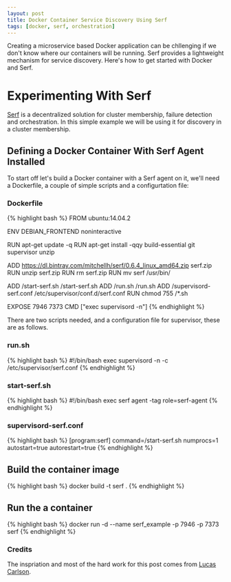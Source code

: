 ```yaml
---
layout: post
title: Docker Container Service Discovery Using Serf
tags: [docker, serf, orchestration]
---
```


Creating a microservice based Docker application can be chllenging if
we don't know where our containers will be running. Serf provides a
lightweight mechanism for service discovery. Here's how to get started
with Docker and Serf.

# Experimenting With Serf

[Serf](https://serfdom.io/) is a decentralized solution for cluster
membership, failure detection and orchestration. In this simple
example we will be using it for discovery in a cluster membership.

## Defining a Docker Container With Serf Agent Installed

To start off let's build a Docker container with a Serf agent on it,
we'll need a Dockerfile, a couple of simple scripts and a
configurtation file:

### Dockerfile

{% highlight bash %}
FROM ubuntu:14.04.2

ENV DEBIAN_FRONTEND noninteractive

RUN apt-get update -q
RUN apt-get install -qqy build-essential git supervisor unzip

ADD https://dl.bintray.com/mitchellh/serf/0.6.4_linux_amd64.zip serf.zip
RUN unzip serf.zip
RUN rm serf.zip
RUN mv serf /usr/bin/

ADD /start-serf.sh /start-serf.sh
ADD /run.sh /run.sh
ADD /supervisord-serf.conf /etc/supervisor/conf.d/serf.conf
RUN chmod 755 /*.sh

EXPOSE 7946 7373
CMD ["exec supervisord -n"]
{% endhighlight %}

There are two scripts needed, and a configuration file for supervisor,
these are as follows.

### run.sh

{% highlight bash %}
#!/bin/bash 
exec supervisord -n -c /etc/supervisor/serf.conf 
{% endhighlight %}

### start-serf.sh

{% highlight bash %}
#!/bin/bash
exec serf agent -tag role=serf-agent 
{% endhighlight %}

### supervisord-serf.conf

{% highlight bash %}
[program:serf] 
command=/start-serf.sh 
numprocs=1 
autostart=true 
autorestart=true 
{% endhighlight %}

## Build the container image

{% highlight bash %}
docker build -t serf .
{% endhighlight %}

## Run the a container

{% highlight bash %}
docker run -d --name serf_example -p 7946 -p 7373 serf
{% endhighlight %}



### Credits

The inspriation and most of the hard work for this post comes from [Lucas
Carlson](https://labs.ctl.io/decentralizing-docker-how-to-use-serf-with-docker/). 